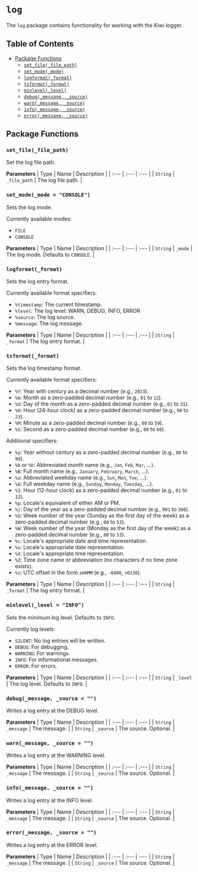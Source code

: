 # `log`

The `log` package contains functionality for working with the Kiwi logger.

## Table of Contents

- [Package Functions](#package-functions)
  - [`set_file(_file_path)`](#set_file_file_path)
  - [`set_mode(_mode)`](#set_mode_mode--console)
  - [`logformat(_format)`](#logformat_format)
  - [`tsformat(_format)`](#tsformat_format)
  - [`minlevel(_level)`](#minlevel_level--info)
  - [`debug(_message, _source)`](#debug_message-_source--)
  - [`warn(_message, _source)`](#warn_message-_source--)
  - [`info(_message, _source)`](#info_message-_source--)
  - [`error(_message, _source)`](#error_message-_source--)

## Package Functions

### `set_file(_file_path)`

Set the log file path.

**Parameters**
| Type | Name | Description |
| :--- | :--- | :--- |
| `String` | `_file_path` | The log file path. |

### `set_mode(_mode = "CONSOLE")`

Sets the log mode.

Currently available modes:
- `FILE`
- `CONSOLE`

**Parameters**
| Type | Name | Description |
| :--- | :--- | :--- |
| `String` | `_mode` | The log mode. Defaults to `CONSOLE`. |

### `logformat(_format)`

Sets the log entry format.

Currently available format specifiers:
- `%timestamp`: The current timestamp.
- `%level`: The log level: WARN, DEBUG, INFO, ERROR
- `%source`: The log source.
- `%message`: The log message.

**Parameters**
| Type | Name | Description |
| :--- | :--- | :--- |
| `String` | `_format` | The log entry format. |

### `tsformat(_format)`

Sets the log timestamp format.

Currently available format specifiers:
- `%Y`: Year with century as a decimal number (e.g., `2023`).
- `%m`: Month as a zero-padded decimal number (e.g., `01` to `12`).
- `%d`: Day of the month as a zero-padded decimal number (e.g., `01` to `31`).
- `%H`: Hour (24-hour clock) as a zero-padded decimal number (e.g., `00` to `23`).
- `%M`: Minute as a zero-padded decimal number (e.g., `00` to `59`).
- `%S`: Second as a zero-padded decimal number (e.g., `00` to `60`).

Additional specifiers:
- `%y`: Year without century as a zero-padded decimal number (e.g., `00` to `99`).
- `%b` or `%h`: Abbreviated month name (e.g., `Jan`, `Feb`, `Mar`, ...).
- `%B`: Full month name (e.g., `January`, `February`, `March`, ...).
- `%a`: Abbreviated weekday name (e.g., `Sun`, `Mon`, `Tue`, ...).
- `%A`: Full weekday name (e.g., `Sunday`, `Monday`, `Tuesday`, ...).
- `%I`: Hour (12-hour clock) as a zero-padded decimal number (e.g., `01` to `12`).
- `%p`: Locale's equivalent of either AM or PM.
- `%j`: Day of the year as a zero-padded decimal number (e.g., `001` to `366`).
- `%U`: Week number of the year (Sunday as the first day of the week) as a zero-padded decimal number (e.g., `00` to `53`).
- `%W`: Week number of the year (Monday as the first day of the week) as a zero-padded decimal number (e.g., `00` to `53`).
- `%c`: Locale's appropriate date and time representation.
- `%x`: Locale's appropriate date representation.
- `%X`: Locale's appropriate time representation.
- `%Z`: Time zone name or abbreviation (no characters if no time zone exists).
- `%z`: UTC offset in the form `±HHMM` (e.g., `-0400`, `+0230`).

**Parameters**
| Type | Name | Description |
| :--- | :--- | :--- |
| `String` | `_format` | The log entry format. |

### `minlevel(_level = "INFO")`

Sets the minimum log level. Defaults to `INFO`.

Currently log levels:
- `SILENT`: No log entries will be written.
- `DEBUG`: For debugging.
- `WARNING`: For warnings.
- `INFO`: For informational messages.
- `ERROR`: For errors.

**Parameters**
| Type | Name | Description |
| :--- | :--- | :--- |
| `String` | `_level` | The log level. Defaults to `INFO`. |

### `debug(_message, _source = "")`

Writes a log entry at the DEBUG level.

**Parameters**
| Type | Name | Description |
| :--- | :--- | :--- |
| `String` | `_message` | The message. |
| `String` | `_source` | The source. Optional. |


### `warn(_message, _source = "")`

Writes a log entry at the WARNING level.

**Parameters**
| Type | Name | Description |
| :--- | :--- | :--- |
| `String` | `_message` | The message. |
| `String` | `_source` | The source. Optional. |


### `info(_message, _source = "")`

Writes a log entry at the INFO level.

**Parameters**
| Type | Name | Description |
| :--- | :--- | :--- |
| `String` | `_message` | The message. |
| `String` | `_source` | The source. Optional. |

### `error(_message, _source = "")`

Writes a log entry at the ERROR level.

**Parameters**
| Type | Name | Description |
| :--- | :--- | :--- |
| `String` | `_message` | The message. |
| `String` | `_source` | The source. Optional. |